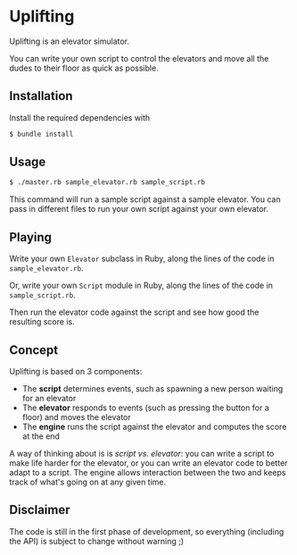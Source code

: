 # Uplifting

Uplifting is an elevator simulator.

You can write your own script to control the elevators and move all the dudes to their floor as quick as possible.

## Installation

Install the required dependencies with

```sh
$ bundle install
```

## Usage

```sh
$ ./master.rb sample_elevator.rb sample_script.rb
```

This command will run a sample script against a sample elevator. You can pass in different files to run your own script against your own elevator.

## Playing

Write your own `Elevator` subclass in Ruby, along the lines of the code in `sample_elevator.rb`.

Or, write your own `Script` module in Ruby, along the lines of the code in `sample_script.rb`.

Then run the elevator code against the script and see how good the resulting score is.

## Concept

Uplifting is based on 3 components:

 * The **script** determines events, such as spawning a new person waiting for an elevator
 * The **elevator** responds to events (such as pressing the button for a floor) and moves the elevator
 * The **engine** runs the script against the elevator and computes the score at the end

A way of thinking about is is *script vs. elevator*: you can write a script to make life harder for the elevator, or you can write an elevator code to better adapt to a script. The engine allows interaction between the two and keeps track of what's going on at any given time.

## Disclaimer

The code is still in the first phase of development, so everything (including the API) is subject to change without warning ;)

